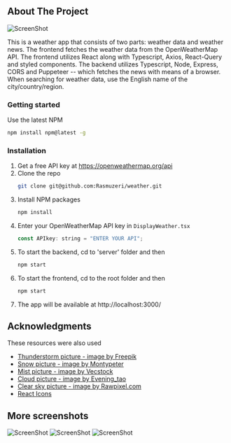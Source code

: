 <!-- ABOUT THE PROJECT -->
## About The Project

![ScreenShot](https://i.postimg.cc/5Ngw42Fg/mist.png)

This is a weather app that consists of two parts: weather data and weather news. The frontend fetches the weather data from the OpenWeatherMap API. The frontend utilizes React along with Typescript, Axios, React-Query and styled components. The backend utilizes Typescript, Node, Express, CORS and Puppeteer -- which fetches the news with means of a browser. When searching for weather data, use the English name of the city/country/region.


### Getting started

Use the latest NPM
  ```sh
  npm install npm@latest -g
  ```

### Installation

1. Get a free API key at https://openweathermap.org/api
2. Clone the repo
   ```sh
   git clone git@github.com:Rasmuzeri/weather.git
   ```
3. Install NPM packages
   ```sh
   npm install
   ```
4. Enter your OpenWeatherMap API key in `DisplayWeather.tsx`
   ```js
   const APIkey: string = "ENTER YOUR API";
   ```
5. To start the backend, cd to 'server' folder and then
   ```sh
   npm start
   ```
6. To start the frontend, cd to the root folder and then
   ```sh
   npm start
   ```
7. The app will be available at http://localhost:3000/ 


<!-- ACKNOWLEDGMENTS -->
## Acknowledgments

These resources were also used

* [Thunderstorm picture - image by Freepik](https://www.freepik.com/free-photo/weather-effects-composition_33609881.htm#query=thunderstorm&position=44&from_view=search&track=sph&uuid=d361e713-0313-49e6-94ef-32e39681eaba)
* [Snow picture - image by Montypeter](https://www.freepik.com/free-photo/frozen-plants-field_1234255.htm)
* [Mist picture - image by Vecstock](https://www.freepik.com/free-photo/mountain-peak-back-lit-by-sunrise-tranquil-scene-generated-by-ai_41318329.htm)
* [Cloud picture - image by Evening_tao](https://www.freepik.com/free-photo/black-rain-abstract-dark-power_1046114.htm)
* [Clear sky picture - image by Rawpixel.com](https://www.freepik.com/free-photo/clouds-sky_3075231.htm)
* [React Icons](https://react-icons.github.io/react-icons/search)


## More screenshots
![ScreenShot](https://i.postimg.cc/3xTs29L9/rain.png)
![ScreenShot](https://i.postimg.cc/J79VzRZf/clouds.png)
![ScreenShot](https://i.postimg.cc/y6JCKDgh/clear.png)
